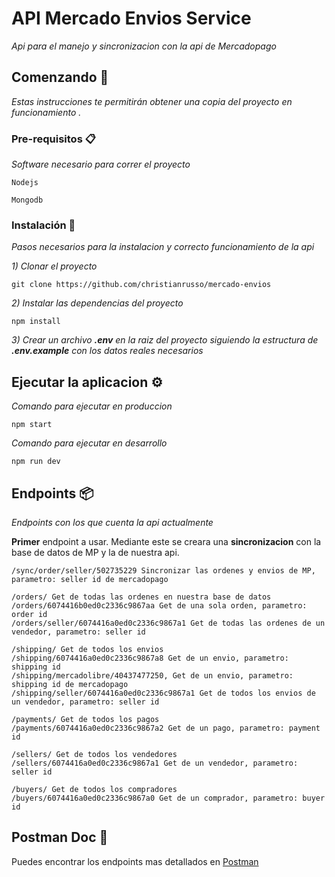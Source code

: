 # API Mercado Envios Service

_Api para el manejo y sincronizacion con la api de Mercadopago_

## Comenzando 🚀

_Estas instrucciones te permitirán obtener una copia del proyecto en funcionamiento ._


### Pre-requisitos 📋

_Software necesario para correr el proyecto_

```
Nodejs
```

```
Mongodb
```

### Instalación 🔧

_Pasos necesarios para la instalacion y correcto funcionamiento de la api_

_1) Clonar el proyecto_

```
git clone https://github.com/christianrusso/mercado-envios
```

_2) Instalar las dependencias del proyecto_

```
npm install
```

_3) Crear un archivo **.env** en la raiz del proyecto siguiendo la estructura de **.env.example** con los datos reales necesarios_



## Ejecutar la aplicacion ⚙️

_Comando para ejecutar en produccion_

```
npm start
```
_Comando para ejecutar en desarrollo_

```
npm run dev
```

## Endpoints 📦

_Endpoints con los que cuenta la api actualmente_

**Primer** endpoint a usar. Mediante este se creara una **sincronizacion** con la base de datos de MP y la de nuestra api.
```
/sync/order/seller/502735229 Sincronizar las ordenes y envios de MP, parametro: seller id de mercadopago
```

```
/orders/ Get de todas las ordenes en nuestra base de datos
/orders/6074416b0ed0c2336c9867aa Get de una sola orden, parametro: order id
/orders/seller/6074416a0ed0c2336c9867a1 Get de todas las ordenes de un vendedor, parametro: seller id
```

```
/shipping/ Get de todos los envios
/shipping/6074416a0ed0c2336c9867a8 Get de un envio, parametro: shipping id
/shipping/mercadolibre/40437477250, Get de un envio, parametro: shipping id de mercadopago
/shipping/seller/6074416a0ed0c2336c9867a1 Get de todos los envios de un vendedor, parametro: seller id
```

```
/payments/ Get de todos los pagos
/payments/6074416a0ed0c2336c9867a2 Get de un pago, parametro: payment id
```

```
/sellers/ Get de todos los vendedores
/sellers/6074416a0ed0c2336c9867a1 Get de un vendedor, parametro: seller id
```

```
/buyers/ Get de todos los compradores
/buyers/6074416a0ed0c2336c9867a0 Get de un comprador, parametro: buyer id
```

## Postman Doc 📖

Puedes encontrar los endpoints mas detallados en [Postman](https://documenter.getpostman.com/view/9170091/TzJpiKo5)